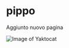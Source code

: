# pippo
Aggiunto nuovo pagina

![Image of Yaktocat](https://octodex.github.com/images/yaktocat.png)
